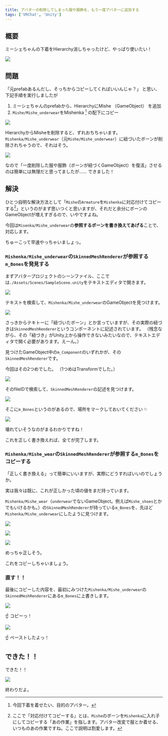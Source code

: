 ```yaml
---
title: アバターの削除してしまった服や服飾を、もう一度アバターに追加する
tags: ['VRChat', 'Unity']
---
```


## 概要

ミーシェちゃんの下着をHierarchy消しちゃったけど、やっぱり使いたい！

![](/2021-04-26-vrchat-put-removed-cloths-again/1.png)

## 問題

「元prefabあるんだし、そっちからコピーしてくればいいんじゃ？」
と思い、下記手順を実行しましたが

1. ミーシェちゃんのprefabから、HierarchyにMishe （GameObject） を追加
1. `Mishe/Mishe_underwear`をMishenka [^word-mishenka] の配下にコピー

[^word-mishenka]: 今回下着を着せたい、目的のアバター。

![](/2021-04-26-vrchat-put-removed-cloths-again/2.png)

HierarchyからMisheを削除すると、ずれおちちゃいます。
`Mishenka/Mishe_underwear`（元`Mishe/Mishe_underwear`）に紐づいたボーンが削除されちゃうので、それはそう。

![](/2021-04-26-vrchat-put-removed-cloths-again/3.png)

なので「一度削除した服や服飾（ボーンが紐づくGameObject）を復活」させるのは簡単には無理だと思ってましたが……
できました！

## 解決

ひとつ自明な解決方法として「`Mishe`の`Armature`を`Mishenka`に対応付けてコピーする[^what-is-correspond]」というのがまず思いつくと思いますが、それだと余分にボーンのGameObjectが増えすぎるので、いやですよね。

[^what-is-correspond]: ここで「対応付けてコピーする」とは、`Mishe`のボーンを`Mishenka`に入れ子にしてコピーする「あの作業」を指します。アバター改変で服とか着せる、いつものあの作業ですね。ここで説明は割愛します。

今回は`Misenka/Mishe_underwear`の**参照するボーンを書き換えてあげる**ことで、対応します。

ちゅーこって早速やっちゃいましょっ。

### `Mishenka/Mishe_underwear`の`SkinnedMeshRenderer`が参照する`m_Bones`を発見する

まずアバタープロジェクトのシーンファイル、ここでは`./Assets/Scenes/SampleScene.unity`をテキストエディタで開きます。

![](/2021-04-26-vrchat-put-removed-cloths-again/4.png)

テキストを検索して、`Mishenka/Mishe_underwear`のGameObjectを見つけます。

![](/2021-04-26-vrchat-put-removed-cloths-again/5.png)

さっきからテキトーに「紐づいたボーン」とか言っていますが、その実際の紐づきは`SkinnedMeshRenderer`というコンポーネントに記述されています。
（残念ながら、その「紐づき」がUnity上から操作できないみたいなので、テキストエディタで開く必要があります。えーん。）

見つけたGameObject中の`m_Component`のいずれかが、その`SkinnedMeshRenderer`です。

今回はその2つめでした。
（1つめはTransformでした。）

![](/2021-04-26-vrchat-put-removed-cloths-again/6.png)

そのfileIDで検索して、`SkinnedMeshRenderer`の記述を見つけます。

![](/2021-04-26-vrchat-put-removed-cloths-again/7.png)

そこに`m_Bones`というのがあるので、場所をマークしておいてください :sparkles:

![](/2021-04-26-vrchat-put-removed-cloths-again/8.png)

壊れていそうなのがまるわかりですね！

これを正しく書き換えれば、全てが完了します。

### `Mishenka/Mishe_wear`の`SkinnedMeshRenderer`が参照する`m_Bones`をコピーする

「正しく書き換える」って簡単にいいますが、実際にどうすればいいのでしょうか。

実は我々は既に、これが正しかった頃の値をまだ持っています。

`Mishenka/Mishe_wear`（`underwear`でないGameObject。例えば`Mishe_shoes`とかでもいけるかも。）の`SkinnedMeshRenderer`が持っている`m_Bones`を、先ほど`Mishenka/Mishe_underwear`にしたように見つけます。

![](/2021-04-26-vrchat-put-removed-cloths-again/9.png)

![](/2021-04-26-vrchat-put-removed-cloths-again/10.png)

![](/2021-04-26-vrchat-put-removed-cloths-again/11.png)

めっちゃ正しそう。

これをコピーしちゃいましょう。

### 直す！！

最後にコピーした内容を、最初にみつけた`Mishenka/Mishe_underwear`の`SkinnedMeshRenderer`にある`m_Bones`に上書きします。

![](/2021-04-26-vrchat-put-removed-cloths-again/12.png)

:point_up: コピーっ！

![](/2021-04-26-vrchat-put-removed-cloths-again/13.png)

:point_up: ペーストしたよっ！

## できた！！

できた！！

![](/2021-04-26-vrchat-put-removed-cloths-again/14.png)

終わりだよ。
